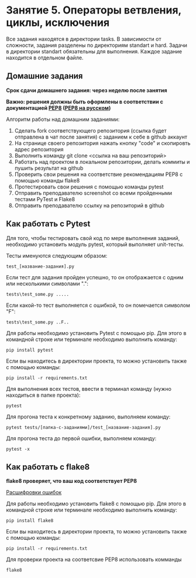 # Занятие 5. Операторы ветвления, циклы, исключения

Все задания находятся в директории tasks.
В зависимости от сложности, задания разделены по директориям standart и hard.
Задачи в директории standart обязательны для выполнения.
Каждое задание находится в отдельном файле.

## Домашние задания

**Срок сдачи домашнего задания: через неделю после занятия**

**Важно: решения должны быть оформлены в соответствии с документацией [PEP8](https://www.python.org/dev/peps/pep-0008/) ([PEP8 на русском](https://pep8.ru/doc/pep8/))**

Алгоритм работы над домашним заданиями:
1. Сделать fork соответствующего репозитория (ссылка будет отправлена в чат после занятия) с заданием к себе в github аккаунт
2. На странице своего репозитория нажать кнопку "code" и скопировть адрес репозитория
3. Выполнить команду git clone <ссылка на ваш репозиторий>
4. Работать над проектом в локальном репозитории, делать коммиты и пушить результат на github
5. Проверить свои решения на соответствие рекомендациям PEP8 с помощью команды flake8
6. Протестировать свои решения с помощью команды pytest
7. Отправить преподавателю screenshot со всеми пройденными тестами PyTest и Flake8
8. Отправить преподавателю ссылку на репозиторий в github

## Как работать с Pytest

Для того, чтобы тестировать свой код по мере выполнения заданий, необходимо установить модуль pytest, 
который выполняет unit-тесты.

Тесты именуются следующим образом:

    test_[название-задания].py

Если тест для задания пройден успешно, то он отображается с одним или несколькими символами ".":

    tests\test_some.py .....

Если какой-то тест выполняется с ошибкой, то он помечается символом "F":

    tests\test_some.py ..F..

Для работы необходимо установить Pytest с помощью pip. Для этого в командной строке или терминале необходимо выполнить команду:

    pip install pytest

Если вы находитесь в директории проекта, то можно установить также с помощью команды:

    pip install -r requirements.txt

Для выполнения всех тестов, ввести в терминал команду (нужно находиться в папке проекта):

    pytest

Для прогона теста к конкретному заданию, выполняем команду:

    pytest tests/[папка-с-заданиями]/test_[название-задания].py

Для прогона теста до первой ошибки, выполняем команду:

    pytest -x

## Как работать с flake8

**flake8 проверяет, что ваш код соответствует PEP8**

[Расшифровки ошибок](https://www.flake8rules.com/)

Для работы необходимо установить flake8 с помощью pip. Для этого в командной строке или терминале необходимо выполнить команду:

    pip install flake8

Если вы находитесь в директории проекта, то можно установить также с помощью команды:

    pip install -r requirements.txt

Для проверки проекта на соответсвие PEP8 использовать комманды

    flake8
